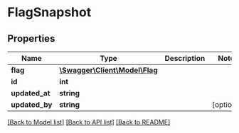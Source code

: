 # FlagSnapshot

## Properties
Name | Type | Description | Notes
------------ | ------------- | ------------- | -------------
**flag** | [**\Swagger\Client\Model\Flag**](Flag.md) |  | 
**id** | **int** |  | 
**updated_at** | **string** |  | 
**updated_by** | **string** |  | [optional] 

[[Back to Model list]](../../README.md#documentation-for-models) [[Back to API list]](../../README.md#documentation-for-api-endpoints) [[Back to README]](../../README.md)

